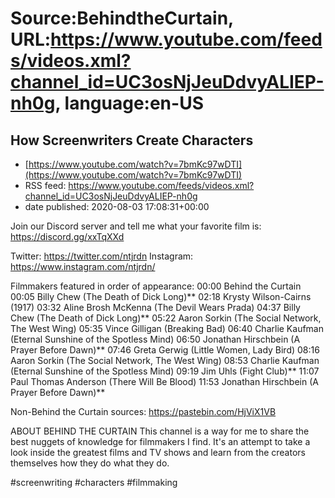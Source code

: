 # Source:BehindtheCurtain, URL:https://www.youtube.com/feeds/videos.xml?channel_id=UC3osNjJeuDdvyALIEP-nh0g, language:en-US

## How Screenwriters Create Characters
 - [https://www.youtube.com/watch?v=7bmKc97wDTI](https://www.youtube.com/watch?v=7bmKc97wDTI)
 - RSS feed: https://www.youtube.com/feeds/videos.xml?channel_id=UC3osNjJeuDdvyALIEP-nh0g
 - date published: 2020-08-03 17:08:31+00:00

Join our Discord server and tell me what your favorite film is: https://discord.gg/xxTqXXd

Twitter: https://twitter.com/ntjrdn
Instagram: https://www.instagram.com/ntjrdn/

Filmmakers featured in order of appearance:
00:00 Behind the Curtain
00:05 Billy Chew (The Death of Dick Long)**
02:18 Krysty Wilson-Cairns (1917)
03:32 Aline Brosh McKenna (The Devil Wears Prada)
04:37 Billy Chew (The Death of Dick Long)**
05:22 Aaron Sorkin (The Social Network, The West Wing)
05:35 Vince Gilligan (Breaking Bad)
06:40 Charlie Kaufman (Eternal Sunshine of the Spotless Mind)
06:50 Jonathan Hirschbein (A Prayer Before Dawn)**
07:46 Greta Gerwig (Little Women, Lady Bird)
08:16 Aaron Sorkin (The Social Network, The West Wing)
08:53 Charlie Kaufman (Eternal Sunshine of the Spotless Mind)
09:19 Jim Uhls (Fight Club)**
11:07 Paul Thomas Anderson (There Will Be Blood)
11:53 Jonathan Hirschbein (A Prayer Before Dawn)**

Non-Behind the Curtain sources: https://pastebin.com/HjViX1VB

ABOUT BEHIND THE CURTAIN
This channel is a way for me to share the best nuggets of knowledge for filmmakers I find. It's an attempt to take a look inside the greatest films and TV shows and learn from the creators themselves how they do what they do.

#screenwriting #characters #filmmaking

